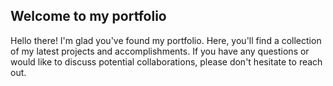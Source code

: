 ## Welcome to my portfolio

Hello there! I'm glad you've found my portfolio. Here, you'll find a collection of my latest projects and accomplishments. If you have any questions or would like to discuss potential collaborations, please don't hesitate to reach out.

